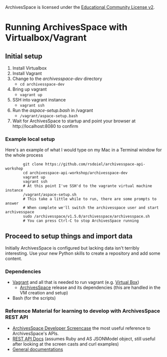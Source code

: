 
ArchivesSpace is licensed under the [Educational Community License v2](http://opensource.org/licenses/ecl2.php).

# Running ArchivesSpace with Virtualbox/Vagrant

## Initial setup

1. Install Virtualbox
2. Install Vagrant
3. Change to the *archivesspace-dev* directory
    - `cd archivesspace-dev`
4. Bring up vagrant
   - `vagrant up`
5. SSH into vagrant instance
   - `vagrant ssh`
6. Run the *aspace-setup.bash* in /vagrant
   - `/vagrant/aspace-setup.bash`
7. Wait for ArchivesSpace to startup and point your browser at http://localhost:8080 to confirm

### Example local setup

Here's an example of what I would type on my Mac in a Terminal window for the whole process

```
        git clone https://github.com/rsdoiel/archivesspace-api-workshop
        cd archivesspace-api-workshop/archivesspace-dev
        vagrant up
        vagrant ssh
        # At this point I've SSH'd to the vagrante virtual machine instance
        /vagrant/aspace-setup.sh
        # This take a little while to run, there are some prompts to answer
        # When complete we'll switch the archivesspace user and start archivesspace
        sudo /archivesspace/v1.5.0/archivesspace/archivesspace.sh 
        # You can press Ctrl-C to stop ArchivesSpace running
```

## Proceed to setup things and import data

Initially ArchivesSpace is configured but lacking data isn't terribly 
interesting. Use your new Python skills to create a repository and 
add some content.

### Dependencies

+ [Vagrant](https://www.vagrantup.com/) and all that is needed to run vagrant (e.g. [Virtual Box](https://www.virtualbox.org/))
    + [ArchivesSpace](https://github.com/archivesspace/archivesspace/releases/latest) release and its dependencies (this are handled in the VM creation and setup)
+ Bash (for the scripts)


### Reference Material for learning to develop with ArchivesSpace REST API

+ [ArchivesSpace Developer Screencase](https://www.youtube.com/watch?v=z0HR46q4F8o&list=PLJFitFaE9AY_DDlhl3Kq_vFeX27F1yt6I&index=1) the most useful reference to ArchivesSpace's APIs.
+ [REST API Docs](https://archivesspace.github.io/archivesspace/doc/file.API.html) (assumes Ruby and AS JSONModel object, still useful after looking at the screen casts and curl examples)
+ [General documentations](http://archivesspace.github.io/archivesspace/doc/)

